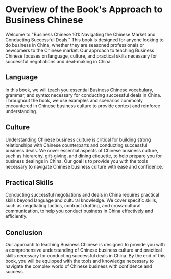 Overview of the Book's Approach to Business Chinese
=================================================================

Welcome to "Business Chinese 101: Navigating the Chinese Market and Conducting Successful Deals." This book is designed for anyone looking to do business in China, whether they are seasoned professionals or newcomers to the Chinese market. Our approach to teaching Business Chinese focuses on language, culture, and practical skills necessary for successful negotiations and deal-making in China.

Language
--------

In this book, we will teach you essential Business Chinese vocabulary, grammar, and syntax necessary for conducting successful deals in China. Throughout the book, we use examples and scenarios commonly encountered in Chinese business culture to provide context and reinforce understanding.

Culture
-------

Understanding Chinese business culture is critical for building strong relationships with Chinese counterparts and conducting successful business deals. We cover essential aspects of Chinese business culture, such as hierarchy, gift-giving, and dining etiquette, to help prepare you for business dealings in China. Our goal is to provide you with the tools necessary to navigate Chinese business culture with ease and confidence.

Practical Skills
----------------

Conducting successful negotiations and deals in China requires practical skills beyond language and cultural knowledge. We cover specific skills, such as negotiating tactics, contract drafting, and cross-cultural communication, to help you conduct business in China effectively and efficiently.

Conclusion
----------

Our approach to teaching Business Chinese is designed to provide you with a comprehensive understanding of Chinese business culture and practical skills necessary for conducting successful deals in China. By the end of this book, you will be equipped with the tools and knowledge necessary to navigate the complex world of Chinese business with confidence and success.
